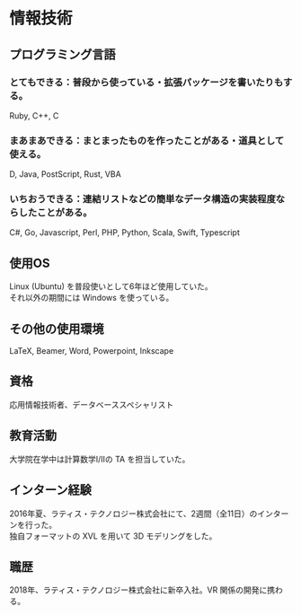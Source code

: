 # 情報技術 

## プログラミング言語
### とてもできる：普段から使っている・拡張パッケージを書いたりもする。  
Ruby, C++, C

### まあまあできる：まとまったものを作ったことがある・道具として使える。  
D, Java, PostScript, Rust, VBA

### いちおうできる：連結リストなどの簡単なデータ構造の実装程度ならしたことがある。  
C#, Go, Javascript, Perl, PHP, Python, Scala, Swift, Typescript

## 使用OS
Linux (Ubuntu) を普段使いとして6年ほど使用していた。    
それ以外の期間には Windows を使っている。

## その他の使用環境
LaTeX, Beamer, Word, Powerpoint, Inkscape

## 資格
応用情報技術者、データベーススペシャリスト

## 教育活動
大学院在学中は計算数学I/IIの TA を担当していた。

## インターン経験
2016年夏、ラティス・テクノロジー株式会社にて、2週間（全11日）のインターンを行った。  
独自フォーマットの XVL を用いて 3D モデリングをした。

## 職歴
2018年、ラティス・テクノロジー株式会社に新卒入社。VR 関係の開発に携わる。


